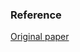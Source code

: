








### Reference

<a href="https://docs.aws.amazon.com/whitepapers/latest/best-practices-wordpress/best-practices-wordpress.pdf#welcome"> Original paper </a> 
